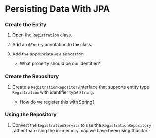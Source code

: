 # Persisting Data With JPA

### Create the Entity

1. Open the ```Registration``` class.

2. Add an ```@Entity``` annotation to the class.

3. Add the appropriate ```@Id``` annotation

    - What property should be our identifier?
    
### Create the Repository

1. Create a ```RegistrationRepository```interface that supports entity type ```Registration``` with identifier type ```String```.

    - How do we register this with Spring?
        
### Using the Repository

1. Convert the ```RegistrationService``` to use the ```RegistrationRepository``` rather than using the in-memory map we have been using thus far.
